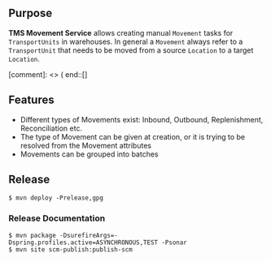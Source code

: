 ## Purpose
**TMS Movement Service** allows creating manual `Movement` tasks for `TransportUnits` in warehouses. In general a `Movement` always refer to
a `TransportUnit` that needs to be moved from a source `Location` to a target `Location`.

[comment]: <> ( end::[]

## Features

* Different types of Movements exist: Inbound, Outbound, Replenishment, Reconciliation etc.
* The type of Movement can be given at creation, or it is trying to be resolved from the Movement attributes
* Movements can be grouped into batches

## Release

```
$ mvn deploy -Prelease,gpg
```

### Release Documentation

```
$ mvn package -DsurefireArgs=-Dspring.profiles.active=ASYNCHRONOUS,TEST -Psonar
$ mvn site scm-publish:publish-scm
```
